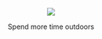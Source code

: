 <p align="center"><img src ="https://res.cloudinary.com/dx1s7kdgz/image/upload/v1496716199/OUTVENTURE-03_bnkfhn.png" /></p>

<p align="center">Spend more time outdoors</p>



